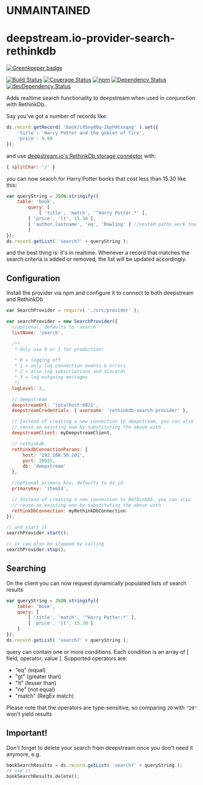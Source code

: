 # UNMAINTAINED

# deepstream.io-provider-search-rethinkdb

[![Greenkeeper badge](https://badges.greenkeeper.io/deepstreamIO/deepstream.io-provider-search-rethinkdb.svg)](https://greenkeeper.io/)

[![Build Status](https://travis-ci.org/deepstreamIO/deepstream.io-provider-search-rethinkdb.svg?branch=master)](https://travis-ci.org/deepstreamIO/deepstream.io-provider-search-rethinkdb)
[![Coverage Status](https://coveralls.io/repos/github/deepstreamIO/deepstream.io-provider-search-rethinkdb/badge.svg?branch=master)](https://coveralls.io/github/deepstreamIO/deepstream.io-provider-search-rethinkdb?branch=master)
[![npm](https://img.shields.io/npm/v/deepstream.io-provider-search-rethinkdb.svg)](https://www.npmjs.com/package/deepstream.io-provider-search-rethinkdb)
[![Dependency Status](https://david-dm.org/deepstreamIO/deepstream.io-provider-search-rethinkdb.svg)](https://david-dm.org/deepstreamIO/deepstream.io-provider-search-rethinkdb)
[![devDependency Status](https://david-dm.org/deepstreamIO/deepstream.io-provider-search-rethinkdb/dev-status.svg)](https://david-dm.org/deepstreamIO/deepstream.io-provider-search-rethinkdb#info=devDependencies)


Adds realtime search functionality to deepstream when used in conjunction with RethinkDb.

Say you've got a number of records like:

```js
ds.record.getRecord( 'book/i95ny80q-2bph9txxqxg' ).set({
	'title': 'Harry Potter and the goblet of fire',
	'price': 9.99
});
```

and use [deepstream.io's RethinkDb storage connector](https://github.com/deepstreamIO/deepstream.io-storage-rethinkdb) with:

```js
{ splitChar: '/' }
```

you can now search for Harry Potter books that cost less than 15.30 like this:

```js
var queryString = JSON.stringify({
	table: 'book',
    	query: [
    		[ 'title', 'match', '^Harry Potter.*' ],
        [ 'price', 'lt', 15.30 ],
        [ 'author.lastname', 'eq', 'Rowling' ] //nested paths work too
    	]
});
ds.record.getList( 'search?' + queryString );
```

and the best thing is: it's in realtime. Whenever a record that matches the search criteria is added or removed, the list will be updated accordingly.


Configuration
--------------------------------
Install the provider via npm and configure it to connect to both deepstream and RethinkDb

```js
var SearchProvider = require( './src/provider' );

var searchProvider = new SearchProvider({
  //optional, defaults to 'search'
  listName: 'search',

  /**
   * Only use 0 or 1 for production!

   * 0 = logging off
   * 1 = only log connection events & errors
   * 2 = also log subscriptions and discards
   * 3 = log outgoing messages
   */
  logLevel: 3,

  // deepstream
  deepstreamUrl: 'localhost:6021',
  deepstreamCredentials: { username: 'rethinkdb-search-provider' },

  // Instead of creating a new connection to deepstream, you can also
  // reuse an existing one by substituting the above with
  deepstreamClient: myDeepstreamClient,

  // rethinkdb
  rethinkdbConnectionParams: {
      host: '192.168.56.101',
      port: 28015,
      db: 'deepstream'
  },

  //optional primary key, defaults to ds_id
  primaryKey: 'itemId',

  // Instead of creating a new connection to RethinkDb, you can also
  // reuse an existing one by substituting the above with
  rethinkDbConnection: myRethinkDbConnection
});

// and start it
searchProvider.start();

// it can also be stopped by calling
searchProvider.stop();
```

Searching
---------------------------------
On the client you can now request dynamically populated lists of search results


```js
var queryString = JSON.stringify({
	table: 'book',
    query: [
    	[ 'title', 'match', '^Harry Potter.*' ],
        [ 'price', 'lt', 15.30 ]
    ]
});
ds.record.getList( 'search?' + queryString );
```
query can contain one or more conditions. Each condition is an array of [ field, operator, value ]. Supported operators are:

 * "eq" (equal)
 * "gt" (greater than)
 * "lt" (lesser than)
 * "ne" (not equal)
 * "match" (RegEx match)

Please note that the operators are type-sensitive, so comparing `20` with `"20"` won't yield results

Important!
--------------------------------
Don't forget to delete your search from deepstream once you don't need it anymore, e.g.

```js
bookSearchResults = ds.record.getList( 'search?' + queryString );
// use it
bookSearchResults.delete();
```
